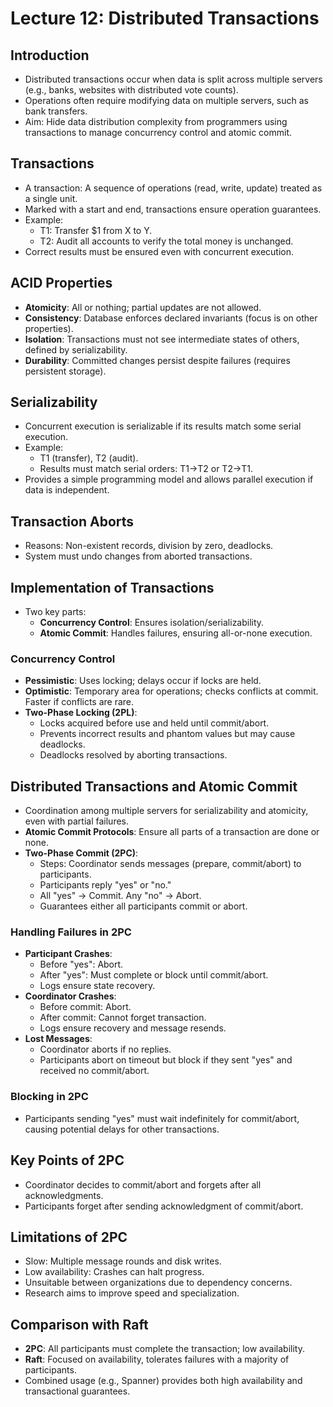# Lecture 12: Distributed Transactions

## Introduction
- Distributed transactions occur when data is split across multiple servers (e.g., banks, websites with distributed vote counts).
- Operations often require modifying data on multiple servers, such as bank transfers.
- Aim: Hide data distribution complexity from programmers using transactions to manage concurrency control and atomic commit.

## Transactions
- A transaction: A sequence of operations (read, write, update) treated as a single unit.
- Marked with a start and end, transactions ensure operation guarantees.
- Example:  
  - T1: Transfer $1 from X to Y.  
  - T2: Audit all accounts to verify the total money is unchanged.  
- Correct results must be ensured even with concurrent execution.

## ACID Properties
- **Atomicity**: All or nothing; partial updates are not allowed.  
- **Consistency**: Database enforces declared invariants (focus is on other properties).  
- **Isolation**: Transactions must not see intermediate states of others, defined by serializability.  
- **Durability**: Committed changes persist despite failures (requires persistent storage).

## Serializability
- Concurrent execution is serializable if its results match some serial execution.
- Example:  
  - T1 (transfer), T2 (audit).  
  - Results must match serial orders: T1→T2 or T2→T1.  
- Provides a simple programming model and allows parallel execution if data is independent.

## Transaction Aborts
- Reasons: Non-existent records, division by zero, deadlocks.
- System must undo changes from aborted transactions.

## Implementation of Transactions
- Two key parts:  
  - **Concurrency Control**: Ensures isolation/serializability.  
  - **Atomic Commit**: Handles failures, ensuring all-or-none execution.

### Concurrency Control
- **Pessimistic**: Uses locking; delays occur if locks are held.  
- **Optimistic**: Temporary area for operations; checks conflicts at commit. Faster if conflicts are rare.  
- **Two-Phase Locking (2PL)**:  
  - Locks acquired before use and held until commit/abort.  
  - Prevents incorrect results and phantom values but may cause deadlocks.  
  - Deadlocks resolved by aborting transactions.

## Distributed Transactions and Atomic Commit
- Coordination among multiple servers for serializability and atomicity, even with partial failures.
- **Atomic Commit Protocols**: Ensure all parts of a transaction are done or none.  
- **Two-Phase Commit (2PC)**:  
  - Steps: Coordinator sends messages (prepare, commit/abort) to participants.  
  - Participants reply "yes" or "no."  
  - All "yes" → Commit. Any "no" → Abort.  
  - Guarantees either all participants commit or abort.

### Handling Failures in 2PC
- **Participant Crashes**:  
  - Before "yes": Abort.  
  - After "yes": Must complete or block until commit/abort.  
  - Logs ensure state recovery.  
- **Coordinator Crashes**:  
  - Before commit: Abort.  
  - After commit: Cannot forget transaction.  
  - Logs ensure recovery and message resends.  
- **Lost Messages**:  
  - Coordinator aborts if no replies.  
  - Participants abort on timeout but block if they sent "yes" and received no commit/abort.

### Blocking in 2PC
- Participants sending "yes" must wait indefinitely for commit/abort, causing potential delays for other transactions.

## Key Points of 2PC
- Coordinator decides to commit/abort and forgets after all acknowledgments.  
- Participants forget after sending acknowledgment of commit/abort.

## Limitations of 2PC
- Slow: Multiple message rounds and disk writes.  
- Low availability: Crashes can halt progress.  
- Unsuitable between organizations due to dependency concerns.  
- Research aims to improve speed and specialization.

## Comparison with Raft
- **2PC**: All participants must complete the transaction; low availability.  
- **Raft**: Focused on availability, tolerates failures with a majority of participants.  
- Combined usage (e.g., Spanner) provides both high availability and transactional guarantees.
